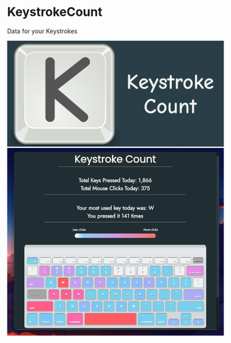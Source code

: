 # KeystrokeCount
Data for your Keystrokes

![](https://raw.githubusercontent.com/virejdasani/KeystrokeCount/master/assets/KeystrokeCountBanner.png)
![](https://raw.githubusercontent.com/virejdasani/KeystrokeCount/master/assets/KeystrokeCountPreviewImg.png)
